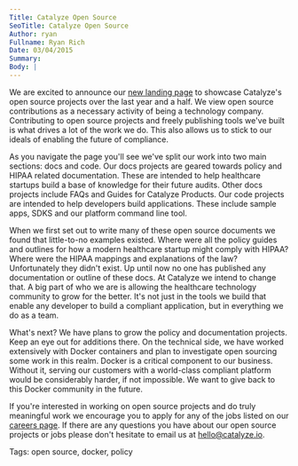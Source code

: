 ```yaml
---
Title: Catalyze Open Source
SeoTitle: Catalyze Open Source
Author: ryan
Fullname: Ryan Rich
Date: 03/04/2015
Summary: 
Body: |
---
```

We are excited to announce our [new landing page](https://catalyzeio.github.io) to showcase Catalyze's open source projects over the last year and a half. We view open source contributions as a necessary activity of being a technology company. Contributing to open source projects and freely publishing tools we've built is what drives a lot of the work we do. This also allows us to stick to our ideals of enabling the future of compliance.

As you navigate the page you'll see we've split our work into two main sections: docs and code. Our docs projects are geared towards policy and HIPAA related documentation. These are intended to help healthcare startups build a base of knowledge for their future audits. Other docs projects include FAQs and Guides for Catalyze Products. Our code projects are intended to help developers build applications. These include sample apps, SDKS and our platform command line tool.

When we first set out to write many of these open source documents we found that little-to-no examples existed. Where were all the policy guides and outlines for how a modern healthcare startup might comply with HIPAA? Where were the HIPAA mappings and explanations of the law? Unfortunately they didn't exist. Up until now no one has published any documentation or outline of these docs. At Catalyze we intend to change that. A big part of who we are is allowing the healthcare technology community to grow for the better. It's not just in the tools we build that enable any developer to build a compliant application, but in everything we do as a team.

What's next? We have plans to grow the policy and documentation projects. Keep an eye out for additions there. On the technical side, we have worked extensively with Docker containers and plan to investigate open sourcing some work in this realm. Docker is a critical component to our business. Without it, serving our customers with a world-class compliant platform would be considerably harder, if not impossible. We want to give back to this Docker community in the future.

If you're interested in working on open source projects and do truly meaningful work we encourage you to apply for any of the jobs listed on our [careers page](https://catalyze.io/jobs). If there are any questions you have about our open source projects or jobs please don't hesitate to email us at [hello@catalyze.io](mailto:hello@catalyze.io).

Tags: open source, docker, policy